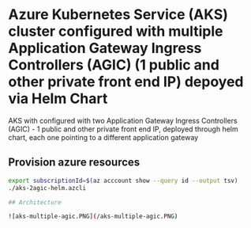 # Azure Kubernetes Service (AKS) cluster configured with multiple Application Gateway Ingress Controllers (AGIC) (1 public and other private front end IP) depoyed via Helm Chart
AKS with configured with two Application Gateway Ingress Controllers (AGIC) - 1 public and other private front end IP, deployed through helm chart, each one pointing to a different application gateway

## Provision azure resources

```bash
export subscriptionId=$(az acccount show --query id --output tsv)
./aks-2agic-helm.azcli

## Architecture

![aks-multiple-agic.PNG](/aks-multiple-agic.PNG)
